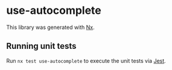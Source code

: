 # use-autocomplete

This library was generated with [Nx](https://nx.dev).

## Running unit tests

Run `nx test use-autocomplete` to execute the unit tests via [Jest](https://jestjs.io).
